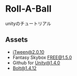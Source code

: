 # Roll-A-Ball
unityのチュートリアル

## Assets
- iTween@2.0.10
- Fantasy Skybox FREE@1.5.0
- Github for Unity@1.4.0
- Bolt@1.4.12
